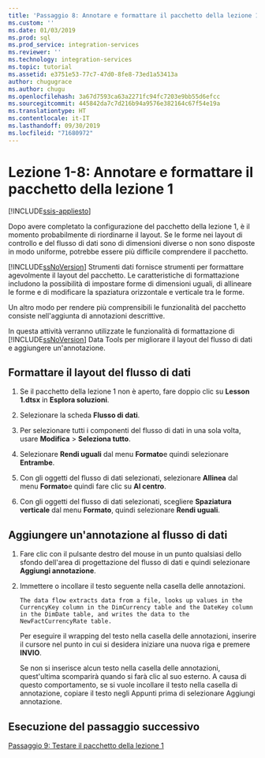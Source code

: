 ```yaml
---
title: 'Passaggio 8: Annotare e formattare il pacchetto della lezione 1 | Microsoft Docs'
ms.custom: ''
ms.date: 01/03/2019
ms.prod: sql
ms.prod_service: integration-services
ms.reviewer: ''
ms.technology: integration-services
ms.topic: tutorial
ms.assetid: e3751e53-77c7-47d0-8fe8-73ed1a53413a
author: chugugrace
ms.author: chugu
ms.openlocfilehash: 3a67d7593ca63a2271fc94fc7203e9bb55d6efcc
ms.sourcegitcommit: 445842da7c7d216b94a9576e382164c67f54e19a
ms.translationtype: HT
ms.contentlocale: it-IT
ms.lasthandoff: 09/30/2019
ms.locfileid: "71680972"
---
```

# <a name="lesson-1-8-annotate-and-format-the-lesson-1-package"></a>Lezione 1-8: Annotare e formattare il pacchetto della lezione 1 

[!INCLUDE[ssis-appliesto](../includes/ssis-appliesto-ssvrpluslinux-asdb-asdw-xxx.md)]



Dopo avere completato la configurazione del pacchetto della lezione 1, è il momento probabilmente di riordinarne il layout. Se le forme nei layout di controllo e del flusso di dati sono di dimensioni diverse o non sono disposte in modo uniforme, potrebbe essere più difficile comprendere il pacchetto.  
  
[!INCLUDE[ssNoVersion](../includes/ssnoversion-md.md)] Strumenti dati fornisce strumenti per formattare agevolmente il layout del pacchetto. Le caratteristiche di formattazione includono la possibilità di impostare forme di dimensioni uguali, di allineare le forme e di modificare la spaziatura orizzontale e verticale tra le forme.  
  
Un altro modo per rendere più comprensibili le funzionalità del pacchetto consiste nell'aggiunta di annotazioni descrittive.  
  
In questa attività verranno utilizzate le funzionalità di formattazione di [!INCLUDE[ssNoVersion](../includes/ssnoversion-md.md)] Data Tools per migliorare il layout del flusso di dati e aggiungere un'annotazione.  
  
## <a name="format-the-layout-of-the-data-flow"></a>Formattare il layout del flusso di dati  
  
1.  Se il pacchetto della lezione 1 non è aperto, fare doppio clic su **Lesson 1.dtsx** in **Esplora soluzioni**.  
  
2.  Selezionare la scheda **Flusso di dati**.  
  
3.  Per selezionare tutti i componenti del flusso di dati in una sola volta, usare **Modifica** > **Seleziona tutto**.
  
4.  Selezionare **Rendi uguali** dal menu **Formato**e quindi selezionare **Entrambe**.  
  
5.  Con gli oggetti del flusso di dati selezionati, selezionare **Allinea** dal menu **Formato**e quindi fare clic su **Al centro**.  

6.  Con gli oggetti del flusso di dati selezionati, scegliere **Spaziatura verticale** dal menu **Formato**, quindi selezionare **Rendi uguali**.  
  
## <a name="add-an-annotation-to-the-data-flow"></a>Aggiungere un'annotazione al flusso di dati  
  
1.  Fare clic con il pulsante destro del mouse in un punto qualsiasi dello sfondo dell'area di progettazione del flusso di dati e quindi selezionare **Aggiungi annotazione**.  
  
2.  Immettere o incollare il testo seguente nella casella delle annotazioni.  
  
        The data flow extracts data from a file, looks up values in the CurrencyKey column in the DimCurrency table and the DateKey column in the DimDate table, and writes the data to the NewFactCurrencyRate table.
  
    Per eseguire il wrapping del testo nella casella delle annotazioni, inserire il cursore nel punto in cui si desidera iniziare una nuova riga e premere **INVIO**.  
  
    Se non si inserisce alcun testo nella casella delle annotazioni, quest'ultima scomparirà quando si farà clic al suo esterno.  A causa di questo comportamento, se si vuole incollare il testo nella casella di annotazione, copiare il testo negli Appunti prima di selezionare Aggiungi annotazione. 
  
## <a name="go-to-next-task"></a>Esecuzione del passaggio successivo
[Passaggio 9: Testare il pacchetto della lezione 1](../integration-services/lesson-1-9-testing-the-lesson-1-tutorial-package.md)  
  
  
  
